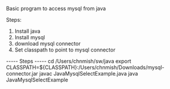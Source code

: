 Basic program to access mysql from java

Steps:
1. Install java
2. Install mysql
3. download mysql connector 
4. Set classpath to point to mysql connector

----- Steps -----
cd /Users/chnmish/sw/java
export CLASSPATH=${CLASSPATH}:/Users/chnmish/Downloads/mysql-connector.jar
javac JavaMysqlSelectExample.java
java JavaMysqlSelectExample
